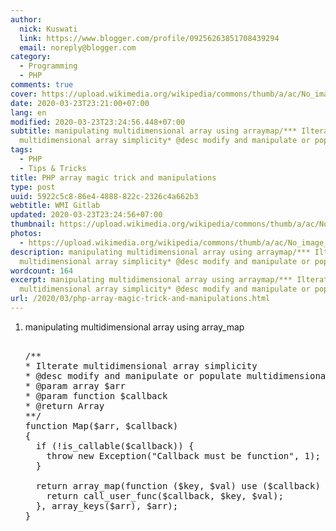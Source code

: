 ```yaml
---
author:
  nick: Kuswati
  link: https://www.blogger.com/profile/09256263851708439294
  email: noreply@blogger.com
category:
  - Programming
  - PHP
comments: true
cover: https://upload.wikimedia.org/wikipedia/commons/thumb/a/ac/No_image_available.svg/2048px-No_image_available.svg.png
date: 2020-03-23T23:21:00+07:00
lang: en
modified: 2020-03-23T23:24:56.448+07:00
subtitle: manipulating multidimensional array using arraymap/*** Ilterate
  multidimensional array simplicity* @desc modify and manipulate or populate
tags:
  - PHP
  - Tips & Tricks
title: PHP array magic trick and manipulations
type: post
uuid: 5922c5c8-86e4-4888-822c-2326c4a662b3
webtitle: WMI Gitlab
updated: 2020-03-23T23:24:56+07:00
thumbnail: https://upload.wikimedia.org/wikipedia/commons/thumb/a/ac/No_image_available.svg/2048px-No_image_available.svg.png
photos:
  - https://upload.wikimedia.org/wikipedia/commons/thumb/a/ac/No_image_available.svg/2048px-No_image_available.svg.png
description: manipulating multidimensional array using arraymap/*** Ilterate
  multidimensional array simplicity* @desc modify and manipulate or populate
wordcount: 164
excerpt: manipulating multidimensional array using arraymap/*** Ilterate
  multidimensional array simplicity* @desc modify and manipulate or populate
url: /2020/03/php-array-magic-trick-and-manipulations.html
---
```


<div dir="ltr" trbidi="on"><ol><li>manipulating multidimensional array using array_map</li><pre><br>/**<br>* Ilterate multidimensional array simplicity<br>* @desc modify and manipulate or populate multidimensional array with simple tricks<br>* @param array $arr<br>* @param function $callback<br>* @return Array<br>**/<br>function Map($arr, $callback)<br>{<br>  if (!is_callable($callback)) {<br>    throw new Exception("Callback must be function", 1);<br>  }<br><br>  return array_map(function ($key, $val) use ($callback) {<br>    return call_user_func($callback, $key, $val);<br>  }, array_keys($arr), $arr);<br>}<br></pre></ol> </div>
